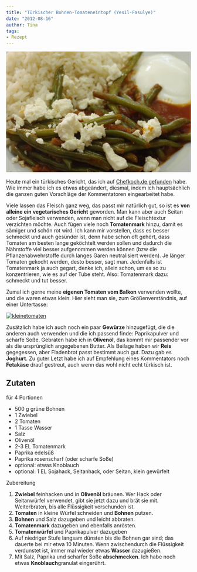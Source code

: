 ```yaml
---
title: "Türkischer Bohnen-Tomateneintopf (Yesil-Fasulye)"
date: "2012-08-16" 
author: Tina
tags:
- Rezept
---
```


[![](images/bohnentopf.jpg "bohnentopf")](http://apfeleimer.wordpress.com/2012/08/16/turkischer-bohnen-tomateneintopf-yesil-fasulye/bohnentopf/)

Heute mal ein türkisches Gericht, das ich auf [Chefkoch.de gefunden](http://www.chefkoch.de/rezepte/873721192711301/Yesil-Fasulye.html) habe. Wie immer habe ich es etwas abgeändert, diesmal, indem ich hauptsächlich die ganzen guten Vorschläge der Kommentatoren eingearbeitet habe.

Viele lassen das Fleisch ganz weg, das passt mir natürlich gut, so ist es **von alleine ein vegetarisches Gericht** geworden. Man kann aber auch Seitan oder Sojafleisch verwenden, wenn man nicht auf die Fleischtextur verzichten möchte. Auch fügen viele noch **Tomatenmark** hinzu, damit es sämiger und schön rot wird. Ich kann mir vorstellen, dass es besser schmeckt und auch gesünder ist, denn habe schon oft gehört, dass Tomaten am besten lange geköchtelt werden sollen und dadurch die Nährstoffe viel besser aufgenommen werden können (bzw die Pflanzenabwehrstoffe durch langes Garen neutralisiert werden). Je länger Tomaten gekocht werden, desto besser, sagt man. Jedenfalls ist Tomatenmark ja auch gegart, denke ich, allein schon, um es so zu konzentrieren, wie es auf der Tube steht. Also: Tomatenmark dazu: schmeckt und tut besser.

Zumal ich gerne meine **eigenen Tomaten vom Balkon** verwenden wollte, und die waren etwas klein. Hier sieht man sie, zum Größenverständnis, auf einer Untertasse:

[![](http://apfeleimer.files.wordpress.com/2012/08/kleinetomaten.jpg?w=300 "kleinetomaten")](http://apfeleimer.wordpress.com/2012/08/16/turkischer-bohnen-tomateneintopf-yesil-fasulye/kleinetomaten/)

Zusätzlich habe ich auch noch ein paar **Gewürze** hinzugefügt, die die anderen auch verwenden und die ich passend finde: Paprikapulver und scharfe Soße. Gebraten habe ich in **Olivenöl**, das kommt mir passender vor als die ursprünglich angegebenen Butter. Als Beilage haben wir **Reis** gegegessen, aber Fladenbrot passt bestimmt auch gut. Dazu gab es **Joghurt**. Zu guter Letzt habe ich auf Empfehlung eines Kommentators noch **Fetakäse** drauf gestreut, auch wenn das wohl nicht echt türkisch ist.

## Zutaten

für 4 Portionen

- 500 g grüne Bohnen
- 1 Zwiebel
- 2 Tomaten
- 1 Tasse Wasser
- Salz
- Olivenöl
- 2-3 EL Tomatenmark
- Paprika edelsüß
- Paprika rosenscharf (oder scharfe Soße)
- optional: etwas Knoblauch
- optional: 1 EL Sojahack, Seitanhack, oder Seitan, klein gewürfelt

Zubereitung

1. **Zwiebel** feinhacken und in **Olivenöl** bräunen. Wer Hack oder Seitanwürfel verwendet, gibt sie jetzt dazu und brät sie mit. Weiterbraten, bis alle Flüssigkeit verschunden ist.
2. **Tomaten** in kleine Würfel schneiden und **Bohnen** putzen.
3. **Bohnen** und Salz dazugeben und leicht abbraten.
4. **Tomatenmark** dazugeben und ebenfalls anrösten.
5. **Tomatenwürfel** und Paprikapulver dazugeben
6. Auf niedriger Stufe langsam dünsten bis die Bohnen gar sind; das dauerte bei mir etwa 10 Minuten. Wenn zwischendurch die Flüssigkeit verdunstet ist, immer mal wieder etwas **Wasser** dazugießen.
7. Mit Salz, Paprika und scharfer Soße **abschmecken**. Ich habe noch etwas **Knoblauch**granulat eingerührt.
